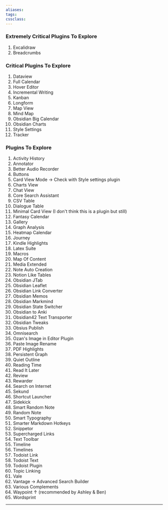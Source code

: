 ```yaml
---
aliases:
tags: 
cssclass:
---
```


### Extremely Critical Plugins To Explore
1. Excalidraw
2. Breadcrumbs

### Critical Plugins To Explore 
1. Dataview
2. Full Calendar
3. Hover Editor
4. Incremental Writing
5. Kanban
6. Longform
7. Map View
8. Mind Map
9. Obsidian Big Calendar
10. Obsidian Charts
11. Style Settings
12. Tracker

### Plugins To Explore
1. Activity History
2. Annotator
3. Better Audio Recorder
4. Buttons
5. Card View Mode → Check with Style settings plugin
6. Charts View
7. Chat View
8. Core Search Assistant
9. CSV Table 
10. Dialogue Table
11. Minimal Card View (I don't think this is a plugin but still)
12. Fantasy Calendar 
13. Gallery
14. Graph Analysis
15. Heatmap Calendar
16. Journey
17. Kindle Highlights
18. Latex Suite
19. Macros
20. Map Of Content
21. Media Extended
22. Note Auto Creation
23. Notion Like Tables
24. Obsidian JTab
25. Obsidian Leaflet
26. Obsidian Link Converter
27. Obsidian Memos
28. Obsidian Markmind
29. Obsidian State Switcher
30. Obsidian to Anki
31. Obsidian42 Text Transporter
32. Obsidian Tweaks
33. Obsius Publish
34. Omnisearch
35. Ozan's Image in Editor Plugin
36. Paste Image Rename
37. PDF Highlights
38. Persistent Graph
39. Quiet Outline 
40. Reading Time
41. Read It Later
42. Review
43. Rewarder
44. Search on Internet
45. Sekund
46. Shortcut Launcher
47. Sidekick
48. Smart Random Note
49. Random Note
50. Smart Typography
51. Smarter Markdown Hotkeys
52. Snippetor
53. Supercharged Links
54. Text Toolbar
55. Timeline
56. Timelines
57. Todoist Link
58. Todoist Text
59. Todoist Plugin
60. Topic Linking
61. Vale
62. Vantage → Advanced Search Builder
63. Various Complements
64. Waypoint ↑ (recommended by Ashley & Ben)
65. Wordsprint

---

